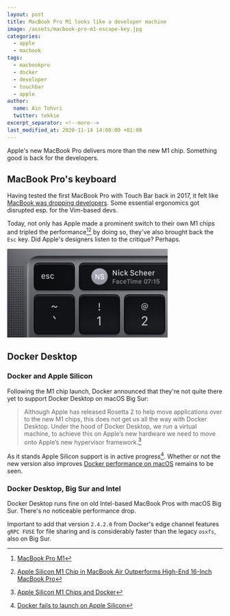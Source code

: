 ```yaml
---
layout: post
title: MacBook Pro M1 looks like a developer machine
image: /assets/macbook-pro-m1-escape-key.jpg
categories:
  - apple
  - macbook
tags:
  - macbookpro
  - docker
  - developer
  - touchbar
  - apple
author:
  name: Ain Tohvri
  twitter: tekkie
excerpt_separator: <!--more-->
last_modified_at: 2020-11-14 14:08:00 +01:00
---
```

Apple's new MacBook Pro delivers more than the new M1 chip. Something good is back for the developers.<!--more-->

## MacBook Pro's keyboard

Having tested the first MacBook Pro with Touch Bar back in 2017, it felt like [MacBook was dropping developers](/apple/macbook/macbook-is-dropping-developers). Some essential ergonomics got disrupted esp. for the Vim-based devs.

Today, not only has Apple made a prominent switch to their own M1 chips and tripled the performance[^1][^2] by doing so, they've also brought back the `Esc` key. Did Apple's designers listen to the critique? Perhaps.

<img src="/assets/macbook-pro-m1-escape-key.jpg" alt="New MacBook Pro M1 with Esc key" width="375" height="207">

## Docker Desktop

### Docker and Apple Silicon

Following the M1 chip launch, Docker announced that they're not quite there yet to support Docker Desktop on macOS Big Sur:

> Although Apple has released Rosetta 2 to help move applications over to the new M1 chips, this does not get us all the way with Docker Desktop. Under the hood of Docker Desktop, we run a virtual machine, to achieve this on Apple’s new hardware we need to move onto Apple’s new hypervisor framework.[^3]

As it stands Apple Silicon support is in active progress[^4]. Whether or not the new version also improves [Docker performance on macOS](/devops/docker-performance-on-mac) remains to be seen.

### Docker Desktop, Big Sur and Intel

Docker Desktop runs fine on old Intel-based MacBook Pros with macOS Big Sur. There's no noticeable performance drop.

Important to add that version `2.4.2.0` from Docker's edge channel features `gRPC FUSE` for file sharing and is considerably faster than the legacy `osxfs`, also on Big Sur.

[^1]:[MacBook Pro M1](https://www.apple.com/macbook-pro-13/)
[^2]:[Apple Silicon M1 Chip in MacBook Air Outperforms High-End 16-Inch MacBook Pro](https://www.macrumors.com/2020/11/11/m1-macbook-air-first-benchmark/)
[^3]:[Apple Silicon M1 Chips and Docker](https://www.docker.com/blog/apple-silicon-m1-chips-and-docker/)
[^4]:[Docker fails to launch on Apple Silicon](https://github.com/docker/for-mac/issues/4733)

